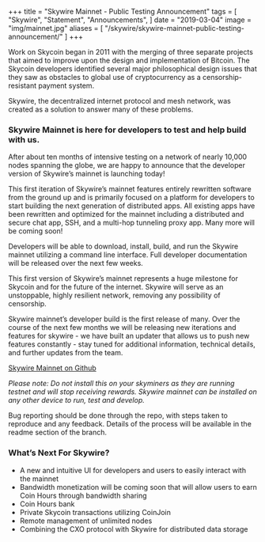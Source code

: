 +++
title = "Skywire Mainnet - Public Testing Announcement"
tags = [
    "Skywire",
    "Statement",
    "Announcements",
]
date = "2019-03-04"
image = "img/mainnet.jpg"
aliases = [
	"/skywire/skywire-mainnet-public-testing-announcement/"
]
+++

Work on Skycoin began in 2011 with the merging of three separate projects that aimed to improve upon the design and implementation of Bitcoin. The Skycoin developers identified several major philosophical design issues that they saw as obstacles to global use of cryptocurrency as a censorship-resistant payment system.

Skywire, the decentralized internet protocol and mesh network, was created as a solution to answer many of these problems.

### Skywire Mainnet is here for developers to test and help build with us.

After about ten months of intensive testing on a network of nearly 10,000 nodes spanning the globe, we are happy to announce that the developer version of Skywire’s mainnet is launching today!

This first iteration of Skywire’s mainnet features entirely rewritten software from the ground up and is primarily focused on a platform for developers to start building the next generation of distributed apps. All existing apps have been rewritten and optimized for the mainnet including a distributed and secure chat app, SSH, and a multi-hop tunneling proxy app. Many more will be coming soon!

Developers will be able to download, install, build, and run the Skywire mainnet utilizing a command line interface. Full developer documentation will be released over the next few weeks.

This first version of Skywire’s mainnet represents a huge milestone for Skycoin and for the future of the internet. Skywire will serve as an unstoppable, highly resilient network, removing any possibility of censorship.

Skywire mainnet’s developer build is the first release of many. Over the course of the next few months we will be releasing new iterations and features for skywire - we have built an updater that allows us to push new features constantly - stay tuned for additional information, technical details, and further updates from the team.

[Skywire Mainnet on Github](https://github.com/skycoin/skywire/tree/mainnet)

*Please note: Do not install this on your skyminers as they are running testnet and will stop receiving rewards. Skywire mainnet can be installed on any other device to run, test and develop.*

Bug reporting should be done through the repo, with steps taken to reproduce and any feedback. Details of the process will be available in the readme section of the branch.



### What’s Next For Skywire?

* A new and intuitive UI for developers and users to easily interact with the mainnet
* Bandwidth monetization will be coming soon that will allow users to earn Coin Hours through bandwidth sharing
* Coin Hours bank
* Private Skycoin transactions utilizing CoinJoin
* Remote management of unlimited nodes
* Combining the CXO protocol with Skywire for distributed data storage


